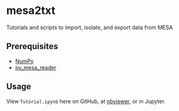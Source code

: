 # mesa2txt
Tutorials and scripts to import, isolate, and export data from MESA

## Prerequisites
- [NumPy](https://docs.scipy.org/doc/numpy/user/install.html)
- [py_mesa_reader](https://github.com/wmwolf/py_mesa_reader)

## Usage
View `Tutorial.ipynb` here on GitHub, at [nbviewer](https://nbviewer.jupyter.org/), or in Jupyter.